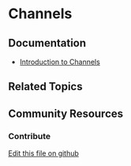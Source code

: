 # Channels

## Documentation

* [Introduction to Channels](https://learn.liferay.com/commerce/latest/en/starting-a-store/channels/introduction-to-channels.html)

## Related Topics

## Community Resources

### Contribute

[Edit this file on github](https://github.com/olafk/controlpanel-documentation-docs/blob/master/md/73en/com_liferay_commerce_channel_web_internal_portlet_CommerceChannelsPortlet/commerce_channels_edit_commerce_channel.md)
